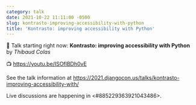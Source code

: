 ```yaml
---
category: talk
date: 2021-10-22 11:11:00 -0500
slug: kontrasto-improving-accessibility-with-python
title: 'Kontrasto: improving accessibility with Python'
---
```


:tada: Talk starting right now: **Kontrasto: improving accessibility with Python** by *Thibaud Colas*

:tv: https://youtu.be/ISOflBDh0vE

See the talk information at https://2021.djangocon.us/talks/kontrasto-improving-accessibility-with/

Live discussions are happening in <#885229363921043486>.